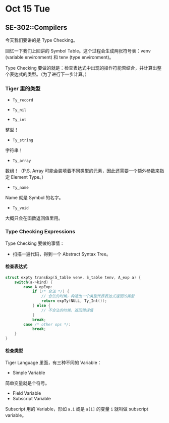 # Oct 15 Tue

## SE-302::Compilers

今天我们要讲的是 Type Checking。

回忆一下我们上回讲的 Symbol Table。这个过程会生成两张符号表：venv (variable environment) 和 tenv (type environment)。

Type Checking 要做的就是：检查表达式中出现的操作符能否结合，并计算出整个表达式的类型。（为了进行下一步计算。）

### Tiger 里的类型

* `Ty_record`
* `Ty_nil`

* `Ty_int`

整型！

* `Ty_string`

字符串！

* `Ty_array`

数组！（P.S. Array 可能会装填着不同类型的元素，因此还需要一个额外参数来指定 Element Type。）

* `Ty_name`

Name 就是 Symbol 的名字。

* `Ty_void`

大概只会在函数返回值里用。

### Type Checking Expressions

Type Checking 要做的事情：

* 扫描一遍代码，得到一个 Abstract Syntax Tree。

#### 检查表达式

```c++
struct expty transExp(S_table venv, S_table tenv, A_exp a) {
    switch(a->kind) {
        case A_opExp:
            if (/* 合法 */) {
                // 合法的时候，构造出一个类型代表表达式返回的类型
                return expTy(NULL, Ty_Int());
            } else {
                // 不合法的时候，返回错误值
            }
            break;
        case /* other ops */:
            break;
    }
}
```

#### 检查类型

Tiger Language 里面，有三种不同的 Variable：

* Simple Variable

简单变量就是个符号。

* Field Variable
* Subscript Variable

Subscript 用的 Variable，形如 `a.i` 或是 `a[i]` 的变量 `i` 就叫做 subscript variable。

```c++

```


